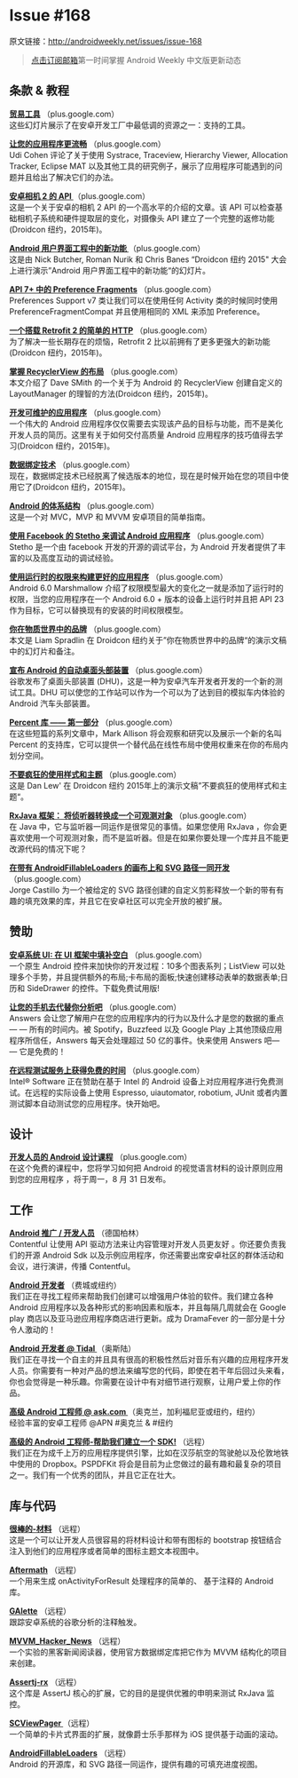 
# Issue #168

>
原文链接：<http://androidweekly.net/issues/issue-168>

> [点击订阅邮箱](http://tinyletter.com/androidweeklycn)第一时间掌握 Android Weekly 中文版更新动态

## 条款 & 教程

**[贸易工具](https://plus.google.com/+AndroidDevelopers/posts/NPagF6bpHsv)**
（plus.google.com）  
这些幻灯片展示了在安卓开发工厂中最低调的资源之一：支持的工具。

**[让您的应用程序更流畅](https://plus.google.com/+AndroidDevelopers/posts/NPagF6bpHsv)**
（plus.google.com）  
Udi Cohen 评论了关于使用 Systrace, Traceview, Hierarchy Viewer, Allocation Tracker, Eclipse MAT 以及其他工具的研究例子，展示了应用程序可能遇到的问题并且给出了解决它们的办法。

**[安卓相机 2 的 API ](https://plus.google.com/+AndroidDevelopers/posts/NPagF6bpHsv)**
（plus.google.com）  
这是一个关于安卓的相机 2 API 的一个高水平的介绍的文章。该 API 可以检查基础相机子系统和硬件提取层的变化，对摄像头 API 建立了一个完整的返修功能(Droidcon 纽约，2015年)。

**[Android 用户界面工程中的新功能 ](https://plus.google.com/+AndroidDevelopers/posts/NPagF6bpHsv)**
（plus.google.com）  
这是由 Nick Butcher, Roman Nurik 和 Chris Banes  “Droidcon 纽约 2015" 大会上进行演示”Android 用户界面工程中的新功能“的幻灯片。

**[API 7+ 中的 Preference Fragments](https://plus.google.com/+AndroidDevelopers/posts/NPagF6bpHsv)**
（plus.google.com）  
Preferences Support v7 类让我们可以在使用任何 Activity 类的时候同时使用 PreferenceFragmentCompat 并且使用相同的 XML 来添加 Preference。

**[一个搭载 Retrofit 2 的简单的 HTTP](https://plus.google.com/+AndroidDevelopers/posts/NPagF6bpHsv)**
（plus.google.com）  
为了解决一些长期存在的烦恼，Retrofit 2 比以前拥有了更多更强大的新功能(Droidcon 纽约，2015年)。

**[掌握 RecyclerView 的布局](https://plus.google.com/+AndroidDevelopers/posts/NPagF6bpHsv)**
（plus.google.com）  
本文介绍了 Dave SMith 的一个关于为 Android 的 RecyclerView 创建自定义的 LayoutManager 的理智的方法(Droidcon 纽约，2015年)。

**[开发可维护的应用程序](https://plus.google.com/+AndroidDevelopers/posts/NPagF6bpHsv)**
（plus.google.com）  
一个伟大的 Android 应用程序仅仅需要去实现该产品的目标与功能，而不是美化开发人员的简历。这里有关于如何交付高质量 Android 应用程序的技巧值得去学习(Droidcon 纽约，2015年)。

**[数据绑定技术](https://plus.google.com/+AndroidDevelopers/posts/NPagF6bpHsv)**
（plus.google.com）  
现在，数据绑定技术已经脱离了候选版本的地位，现在是时候开始在您的项目中使用它了(Droidcon 纽约，2015年)。

**[Android 的体系结构](https://plus.google.com/+AndroidDevelopers/posts/NPagF6bpHsv)**
（plus.google.com）  
这是一个对 MVC，MVP 和 MVVM 安卓项目的简单指南。

**[使用 Facebook 的 Stetho 来调试 Android 应用程序](https://plus.google.com/+AndroidDevelopers/posts/NPagF6bpHsv)**
（plus.google.com）  
Stetho 是一个由 facebook 开发的开源的调试平台，为 Android 开发者提供了丰富的以及高度互动的调试经验。

**[使用运行时的权限来构建更好的应用程序](https://plus.google.com/+AndroidDevelopers/posts/NPagF6bpHsv)**
（plus.google.com）  
Android 6.0 Marshmallow 介绍了权限模型最大的变化之一就是添加了运行时的权限，当您的应用程序在一个 Android 6.0 + 版本的设备上运行时并且把 API 23 作为目标，它可以替换现有的安装的时间权限模型。

**[你在物质世界中的品牌](https://plus.google.com/+AndroidDevelopers/posts/NPagF6bpHsv)**
（plus.google.com）  
本文是 Liam Spradlin 在 Droidcon 纽约关于”你在物质世界中的品牌“的演示文稿中的幻灯片和备注。

**[宣布 Android 的自动桌面头部装置](https://plus.google.com/+AndroidDevelopers/posts/NPagF6bpHsv)**
（plus.google.com）  
谷歌发布了桌面头部装置 (DHU)，这是一种为安卓汽车开发者开发的一个新的测试工具。DHU 可以使您的工作站可以作为一个可以为了达到目的模拟车内体验的 Android 汽车头部装置。

**[Percent 库 —— 第一部分](https://plus.google.com/+AndroidDevelopers/posts/NPagF6bpHsv)**
（plus.google.com）  
在这些短篇的系列文章中，Mark Allison 将会观察和研究以及展示一个新的名叫 Percent 的支持库，它可以提供一个替代品在线性布局中使用权重来在你的布局内划分空间。

**[不要疯狂的使用样式和主题](https://plus.google.com/+AndroidDevelopers/posts/NPagF6bpHsv)**
（plus.google.com）  
这是 Dan Lew' 在 Droidcon 纽约 2015年上的演示文稿”不要疯狂的使用样式和主题“。

**[RxJava 框架： 将侦听器转换成一个可观测对象](https://plus.google.com/+AndroidDevelopers/posts/NPagF6bpHsv)**
（plus.google.com）  
在 Java 中，它与监听器一同运作是很常见的事情。如果您使用 RxJava ，你会更喜欢使用一个可观测对象，而不是监听器。但是在如果你要处理一个库并且不能更改源代码的情况下呢？

**[在带有 AndroidFillableLoaders 的画布上和 SVG 路径一同开发](https://plus.google.com/+AndroidDevelopers/posts/NPagF6bpHsv)**
（plus.google.com）  
Jorge Castillo 为一个被给定的 SVG 路径创建的自定义剪影释放一个新的带有有趣的填充效果的库，并且它在安卓社区可以完全开放的被扩展。

## 赞助

**[安卓系统 UI: 在 UI 框架中填补空白](https://plus.google.com/+AndroidDevelopers/posts/NPagF6bpHsv)**
（plus.google.com）  
一个原生 Android 控件来加快你的开发过程：10多个图表系列；ListView 可以处理多个手势，并且提供额外的布局;卡布局的面板;快速创建移动表单的数据表单;日历和 SideDrawer 的控件。下载免费试用版!

**[让您的手机去代替你分析吧](https://plus.google.com/+AndroidDevelopers/posts/NPagF6bpHsv)**
（plus.google.com）  
Answers 会让您了解用户在您的应用程序内的行为以及什么才是您的数据的重点 — — 所有的时间内。被 Spotify，Buzzfeed 以及 Google Play 上其他顶级应用程序所信任，Answers 每天会处理超过 50 亿的事件。快来使用 Answers 吧— — 它是免费的！

**[在远程测试服务上获得免费的时间](https://plus.google.com/+AndroidDevelopers/posts/NPagF6bpHsv)**
（plus.google.com）  
Intel® Software 正在赞助在基于 Intel 的 Android 设备上对应用程序进行免费测试。在远程的实际设备上使用 Espresso, uiautomator, robotium, JUnit 或者内置测试脚本自动测试您的应用程序。快开始吧。

## 设计

**[开发人员的 Android 设计课程](https://plus.google.com/+AndroidDevelopers/posts/NPagF6bpHsv)**
（plus.google.com）  
在这个免费的课程中，您将学习如何把 Android 的视觉语言材料的设计原则应用到您的应用程序 ，将于周一，8 月 31 日发布。

## 工作

**[Android 推广 / 开发人员](https://plus.google.com/+AndroidDevelopers/posts/NPagF6bpHsv)**
（德国柏林）  
Contentful 让使用 API 驱动方法来让内容管理对开发人员更友好 。你还要负责我们的开源 Android Sdk 以及示例应用程序，你还需要出席安卓社区的群体活动和会议，进行演讲，传播 Contentful。

**[Android 开发者](https://plus.google.com/+AndroidDevelopers/posts/NPagF6bpHsv)**
（费城或纽约）  
我们正在寻找工程师来帮助我们创建可以增强用户体验的软件。我们建立各种 Android 应用程序以及各种形式的影响因素和版本，并且每隔几周就会在 Google play 商店以及亚马逊应用程序商店进行更新。成为 DramaFever 的一部分是十分令人激动的！

**[Android 开发者 @ Tidal ](https://plus.google.com/+AndroidDevelopers/posts/NPagF6bpHsv)**
（奥斯陆）  
我们正在寻找一个自主的并且具有很高的积极性然后对音乐有兴趣的应用程序开发人员。你需要有一种对产品的想法来编写您的代码，即使在若干年后回过头来看，你也会觉得是一种乐趣。你需要在设计中有对细节进行观察，让用户爱上你的作品。

**[高级 Android 工程师 @ ask.com ](https://plus.google.com/+AndroidDevelopers/posts/NPagF6bpHsv)**
（奥克兰，加利福尼亚或纽约，纽约）  
经验丰富的安卓工程师 @APN #奥克兰 & #纽约

**[高级的 Android 工程师-帮助我们建立一个 SDK!](https://plus.google.com/+AndroidDevelopers/posts/NPagF6bpHsv)**
（远程）  
我们正在为成千上万的应用程序提供引擎，比如在汉莎航空的驾驶舱以及伦敦地铁中使用的 Dropbox。PSPDFKit 将会是目前为止您做过的最有趣和最复杂的项目之一。我们有一个优秀的团队，并且它正在壮大。

## 库与代码

**[很棒的-材料](https://plus.google.com/+AndroidDevelopers/posts/NPagF6bpHsv)**
（远程）  
这是一个可以让开发人员很容易的将材料设计和带有图标的 bootstrap 按钮结合注入到他们的应用程序或者简单的图标主题文本视图中。   

**[Aftermath](https://plus.google.com/+AndroidDevelopers/posts/NPagF6bpHsv)**
（远程）  
一个用来生成 onActivityForResult 处理程序的简单的、 基于注释的 Android 库。

**[GAlette](https://plus.google.com/+AndroidDevelopers/posts/NPagF6bpHsv)**
（远程）  
跟踪安卓系统的谷歌分析的注释触发。

**[MVVM_Hacker_News](https://plus.google.com/+AndroidDevelopers/posts/NPagF6bpHsv)**
（远程）  
一个实验的黑客新闻阅读器，使用官方数据绑定库把它作为 MVVM 结构化的项目来创建。

**[Assertj-rx](https://plus.google.com/+AndroidDevelopers/posts/NPagF6bpHsv)**
（远程）  
这个库是 AssertJ 核心的扩展，它的目的是提供优雅的申明来测试 RxJava 监控。

**[SCViewPager ](https://plus.google.com/+AndroidDevelopers/posts/NPagF6bpHsv)**
（远程）  
一个简单的卡片式界面的扩展，就像爵士乐手那样为 iOS 提供基于动画的滚动。

**[AndroidFillableLoaders](https://plus.google.com/+AndroidDevelopers/posts/NPagF6bpHsv)**
（远程）  
Android 的开源库，和 SVG 路径一同运作，提供有趣的可填充进度视图。
